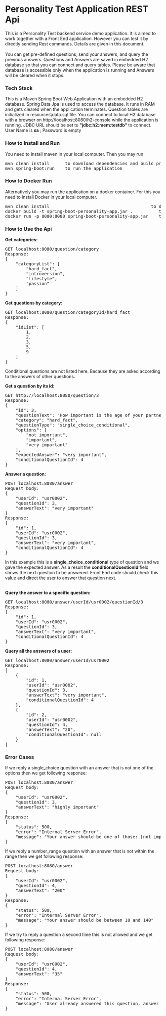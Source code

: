# Personality Test Application REST Api
This is a Personality Test backend service demo application. 
It is aimed to work together with a Front End application. 
However you can test it by directly sending Rest commands. Details are given in this document.
<br /><br />
You can get pre-defined questions, send your answers, and query the previous answers.
Questions and Answers are saved in embedded H2 database so that you can connect and query tables. 
Please be aware that database is accessible only when the application is running and Answers will be cleared when it stops.

### Tech Stack 
This is a Maven Spring Boot Web Application with an embedded H2 database. Spring Data Jpa is used to access the database. 
It runs in RAM and gets cleared when the application terminates.
Question tables are initialized in resources\data.sql file. 
You can connect to local H2 database with a browser on http://localhost:8080/h2-console while the application is running.
JDBC URL should be set to **"jdbc:h2:mem:testdb"** to connect. <br />
User Name is **sa** ; Password is empty
### How to Install and Run
You need to install maven in your local computer. Then you may run
<pre>mvn clean install      to download dependencies and build project
mvn spring-boot:run    to run the application</pre>

### How to Docker Run
Alternatively you may run the application on a docker container. For this you need to install Docker in your local computer. 
<pre>mvn clean install                                       to download dependencies and build jar file
docker build -t spring-boot-personality-app.jar .          to build docker image
docker run -p 8080:8080 spring-boot-personality-app.jar    to run the image</pre>

### How to Use the Api

**Get categories:**
<pre>GET localhost:8080/question/category   
Response:
{
    "categoryList": [
        "hard_fact",
        "introversion",
        "lifestyle",
        "passion"
    ]
}
</pre>

**Get questions by category:**
<pre>GET localhost:8080/question/categoryId/hard_fact   
Response:
{
    "idList": [
        1,
        2,
        3,
        5,
        9
    ]
}
</pre>
Conditional questions are not listed here. Because they are asked according to the answers of other questions.

**Get a question by its id:**
<pre>GET http://localhost:8080/question/3   
Response:
{
    "id": 3,
    "questionText": "How important is the age of your partner to you?",
    "category": "hard_fact",
    "questionType": "single_choice_conditional",
    "options": [
        "not important",
        "important",
        "very important"
    ],
    "expectedAnswer": "very important",
    "conditionalQuestionId": 4
}
</pre>

**Answer a question:**
<pre>POST localhost:8080/answer   
Request body:
{
    "userId": "usr0002",
    "questionId": 3,
    "answerText": "very important"
}
Response:
{
    "id": 1,
    "userId": "usr0002",
    "questionId": 3,
    "answerText": "very important",
    "conditionalQuestionId": 4
}
</pre>
In this example this is a **single_choice_conditional** type of question and we gave the expected answer. 
As a result the **conditionalQuestionId** field shows the next question to be answered. 
Front End code should check this value and direct the user to answer that question next.<br /><br />

**Query the answer to a specific question:**
<pre>GET localhost:8080/answer/userId/usr0002/questionId/3
Response:
{
    "id": 1,
    "userId": "usr0002",
    "questionId": 3,
    "answerText": "very important",
    "conditionalQuestionId": 4
}
</pre>

**Query all the answers of a user:**
<pre>GET localhost:8080/answer/userId/usr0002
Response:
[
    {
        "id": 1,
        "userId": "usr0002",
        "questionId": 3,
        "answerText": "very important",
        "conditionalQuestionId": 4
    },
    {
        "id": 2,
        "userId": "usr0002",
        "questionId": 4,
        "answerText": "20",
        "conditionalQuestionId": null
    }
]
</pre>

### Error Cases

If we reply a single_choice question with an answer that is not one of the options then we get following response:
<pre>POST localhost:8080/answer   
Request body:
{
    "userId": "usr0002",
    "questionId": 3,
    "answerText": "highly important"
}
Response:
{
    "status": 500,
    "error": "Internal Server Error",
    "message": "Your answer should be one of those: [not important, important, very important]"
}
</pre>

If we reply a number_range question with an answer that is not within the range then we get following response:
<pre>POST localhost:8080/answer   
Request body:
{
    "userId": "usr0002",
    "questionId": 4,
    "answerText": "200"
}
Response:
{
    "status": 500,
    "error": "Internal Server Error",
    "message": "Your answer should be between 18 and 140"
}
</pre>

If we try to reply a question a second time this is not allowed and we get following response:
<pre>POST localhost:8080/answer   
Request body:
{
    "userId": "usr0002",
    "questionId": 4,
    "answerText": "35"
}
Response:
{
    "status": 500,
    "error": "Internal Server Error",
    "message": "User already answered this question, answer is: 20"
}
</pre>






